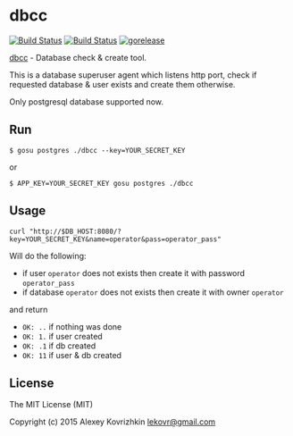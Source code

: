 dbcc
====

[![Build Status](https://travis-ci.org/LeKovr/dbcc.svg?branch=master)](https://travis-ci.org/LeKovr/dbcc) 
 [![Build Status](https://drone.io/github.com/LeKovr/dbcc/status.png)](https://drone.io/github.com/LeKovr/dbcc/latest)
 [![gorelease](https://dn-gorelease.qbox.me/gorelease-download-blue.svg)](http://gorelease.herokuapp.com/LeKovr/dbcc/master)

[dbcc](https://github.com/LeKovr/dbcc) - Database check & create tool.

This is a database superuser agent which listens http port, check if requested database & user exists and create them otherwise.

Only postgresql database supported now.

Run
---

`$ gosu postgres ./dbcc --key=YOUR_SECRET_KEY`

or

`$ APP_KEY=YOUR_SECRET_KEY gosu postgres ./dbcc`

Usage
-----

`curl "http://$DB_HOST:8080/?key=YOUR_SECRET_KEY&name=operator&pass=operator_pass"`

Will do the following:

* if user `operator` does not exists then create it with password `operator_pass`
* if database `operator` does not exists then create it with owner `operator`

and return

* `OK: ..` if nothing was done
* `OK: 1.` if user created
* `OK: .1` if db created
* `OK: 11` if user & db created

License
-------

The MIT License (MIT)

Copyright (c) 2015 Alexey Kovrizhkin lekovr@gmail.com

